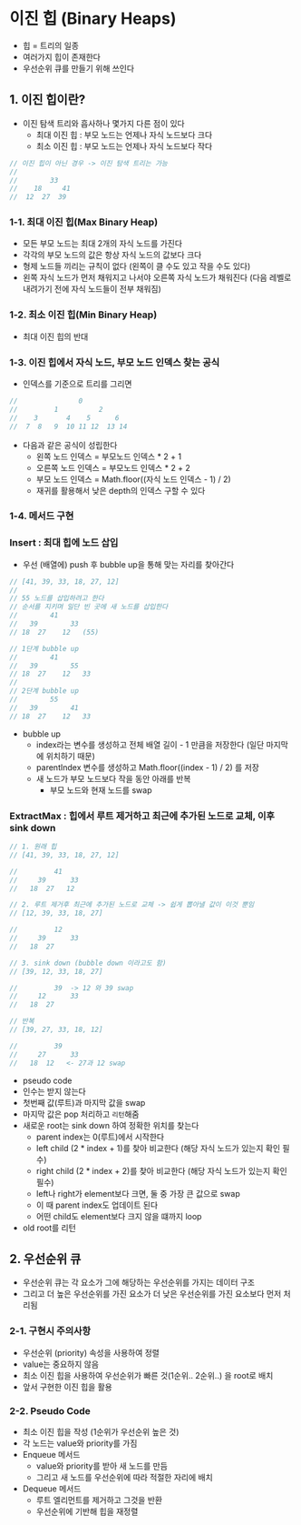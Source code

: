 # 이진 힙 (Binary Heaps)
- 힙 = 트리의 일종
- 여러가지 힙이 존재한다
- 우선순위 큐를 만들기 위해 쓰인다

## 1. 이진 힙이란?
- 이진 탐색 트리와 흡사하나 몇가지 다른 점이 있다
  - 최대 이진 힙 : 부모 노드는 언제나 자식 노드보다 크다
  - 최소 이진 힙 : 부모 노드는 언제나 자식 노드보다 작다
```js
// 이진 힙이 아닌 경우 -> 이진 탐색 트리는 가능
// 
//        33
//    18     41
//  12  27  39
```

### 1-1. 최대 이진 힙(Max Binary Heap)
- 모든 부모 노드는 최대 2개의 자식 노드를 가진다
- 각각의 부모 노드의 값은 항상 자식 노드의 값보다 크다
- 형제 노드들 끼리는 규칙이 없다 (왼쪽이 클 수도 있고 작을 수도 있다)
- 왼쪽 자식 노드가 먼저 채워지고 나서야 오른쪽 자식 노드가 채워진다 (다음 레벨로 내려가기 전에 자식 노드들이 전부 채워짐)

### 1-2. 최소 이진 힙(Min Binary Heap)
- 최대 이진 힙의 반대

### 1-3. 이진 힙에서 자식 노드, 부모 노드 인덱스 찾는 공식
- 인덱스를 기준으로 트리를 그리면
```js
//               0
//         1          2
//    3       4    5      6
//  7  8   9  10 11 12  13 14
```
- 다음과 같은 공식이 성립한다
  - 왼쪽 노드 인덱스 = 부모노드 인덱스 * 2 + 1
  - 오른쪽 노드 인덱스 = 부모노드 인덱스 * 2 + 2
  - 부모 노드 인덱스 = Math.floor((자식 노드 인덱스 - 1) / 2)
  - 재귀를 활용해서 낮은 depth의 인덱스 구할 수 있다

### 1-4. 메서드 구현

### Insert : 최대 힙에 노드 삽입
- 우선 (배열에) push 후 bubble up을 통해 맞는 자리를 찾아간다
```js
// [41, 39, 33, 18, 27, 12]
//
// 55 노드를 삽입하려고 한다
// 순서를 지키며 일단 빈 곳에 새 노드를 삽입한다
//        41
//   39        33
// 18  27    12   (55)

// 1단계 bubble up
//        41
//   39        55
// 18  27    12   33
//
// 2단계 bubble up
//        55
//   39        41
// 18  27    12   33
```

- bubble up
  - index라는 변수를 생성하고 전체 배열 길이 - 1 만큼을 저장한다 (일단 마지막에 위치하기 때문)
  - parentIndex 변수를 생성하고 Math.floor((index - 1) / 2) 를 저장
  - 새 노드가 부모 노드보다 작을 동안 아래를 반복
    - 부모 노드와 현재 노드를 swap

### ExtractMax : 힙에서 루트 제거하고 최근에 추가된 노드로 교체, 이후 sink down
```js
// 1. 원래 힙
// [41, 39, 33, 18, 27, 12]

//         41
//     39      33
//   18  27   12

// 2. 루트 제거후 최근에 추가된 노드로 교체 -> 쉽게 뽑아낼 값이 이것 뿐임
// [12, 39, 33, 18, 27]

//         12
//     39      33
//   18  27   

// 3. sink down (bubble down 이라고도 함)
// [39, 12, 33, 18, 27]

//         39  -> 12 와 39 swap
//     12      33
//   18  27   

// 반복
// [39, 27, 33, 18, 12]

//         39
//     27      33
//   18  12   <- 27과 12 swap
```

- pseudo code
- 인수는 받지 않는다
- 첫번째 값(루트)과 마지막 값을 swap
- 마지막 값은 pop 처리하고 `리턴`해줌
- 새로운 root는 sink down 하여 정확한 위치를 찾는다
  - parent index는 0(루트)에서 시작한다
  - left child (2 * index + 1)를 찾아 비교한다 (해당 자식 노드가 있는지 확인 필수)
  - right child (2 * index + 2)를 찾아 비교한다 (해당 자식 노드가 있는지 확인 필수)
  - left나 right가 element보다 크면, 둘 중 가장 큰 값으로 swap
  - 이 때 parent index도 업데이트 된다
  - 어떤 child도 element보다 크지 않을 떄까지 loop
- old root를 리턴

## 2. 우선순위 큐
- 우선순위 큐는 각 요소가 그에 해당하는 우선순위를 가지는 데이터 구조
- 그리고 더 높은 우선순위를 가진 요소가 더 낮은 우선순위를 가진 요소보다 먼저 처리됨

### 2-1. 구현시 주의사항
- 우선순위 (priority) 속성을 사용하여 정렬
- value는 중요하지 않음
- 최소 이진 힙을 사용하여 우선순위가 빠른 것(1순위.. 2순위..) 을 root로 배치
- 앞서 구현한 이진 힙을 활용

### 2-2. Pseudo Code
- 최소 이진 힙을 작성 (1순위가 우선순위 높은 것)
- 각 노드는 value와 priority를 가짐
- Enqueue 메서드
  - value와 priority를 받아 새 노드를 만듬
  - 그리고 새 노드를 우선순위에 따라 적절한 자리에 배치
- Dequeue 메서드
  - 루트 엘리먼트를 제거하고 그것을 반환
  - 우선순위에 기반해 힙을 재정렬
